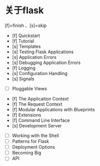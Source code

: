 # 关于flask

[f]=finish 、[s]=skip


- [f] Quickstart
- [f] Tutorial
- [s] Templates
- [s] Testing Flask Applications
- [s] Application Errors
- [s] Debugging Application Errors
- [f] Logging
- [s] Configuration Handling
- [s] Signals
- [ ] Pluggable Views
- [f] The Application Context
- [f] The Request Context
- [f] Modular Applications with Blueprints
- [f] Extensions
- [f] Command Line Interface
- [s] Development Server
- [ ] Working with the Shell
- [ ] Patterns for Flask
- [ ] Deployment Options
- [ ] Becoming Big
- [ ] API